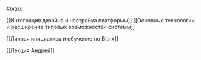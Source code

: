 #bitrix

[[Интеграция дизайна и настройка платформы]]
[[Основные технологии и расширение типовых возможностей системы]]


[[Личная инициатива и обучение по Bitrix]]

[[Лекция Андрей]]